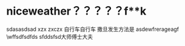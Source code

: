 ﻿# niceweather？？？？？f**k
sdasasdsad
xzx
zxczx
自行车自行车
撒旦发生方法是
asdewfrerageagf
\wffsdfsdfds
sfddsfsd大师傅士大夫